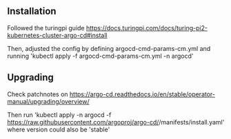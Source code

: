 ## Installation

Followed the turingpi guide https://docs.turingpi.com/docs/turing-pi2-kubernetes-cluster-argo-cd#install

Then, adjusted the config by defining argocd-cmd-params-cm.yml and running 'kubectl apply -f argocd-cmd-params-cm.yml -n argocd'

## Upgrading

Check patchnotes on https://argo-cd.readthedocs.io/en/stable/operator-manual/upgrading/overview/

Then run 'kubectl apply -n argocd -f https://raw.githubusercontent.com/argoproj/argo-cd/<version>/manifests/install.yaml' where version could also be 'stable'
